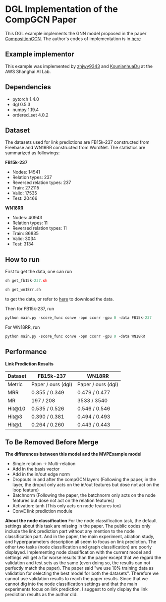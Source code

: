 # DGL Implementation of the CompGCN Paper

This DGL example implements the GNN model proposed in the paper [CompositionGCN](https://arxiv.org/abs/1911.03082). 
The author's codes of implementation is in [here](https://github.com/malllabiisc/CompGCN)

Example implementor
----------------------
This example was implemented by [zhjwy9343](https://github.com/zhjwy9343) and [KounianhuaDu](https://github.com/KounianhuaDu) at the AWS Shanghai AI Lab.

Dependencies
----------------------
- pytorch 1.4.0
- dgl 0.5.3
- numpy 1.19.4
- ordered_set 4.0.2

Dataset
---------------------------------------
The datasets used for link predictions are FB15k-237 constructed from Freebase and WN18RR constructed from WordNet. The statistics are summarized as followings:

**FB15k-237** 

- Nodes: 14541
- Relation types: 237
- Reversed relation types: 237
- Train: 272115
- Valid: 17535
- Test: 20466

**WN18RR** 

- Nodes: 40943
- Relation types: 11
- Reversed relation types: 11
- Train: 86835
- Valid: 3034
- Test: 3134

How to run
--------------------------------
First to get the data, one can run 

```python
sh get_fb15k-237.sh
```
```python
sh get_wn18rr.sh
```

to get the data, or refer to [here](https://github.com/malllabiisc/CompGCN) to download the data.

Then for FB15k-237, run

```python
python main.py -score_func conve -opn ccorr -gpu 0 -data FB15k-237
```

For WN18RR, run

```python
python main.py -score_func conve -opn ccorr -gpu 0 -data WN18RR
```


Performance
-------------------------
**Link Prediction Results**

| Dataset |        FB15k-237         |          WN18RR          |
|---------| ------------------------ | ------------------------ |
|  Metric |    Paper   /  ours (dgl) |    Paper   /  ours (dgl) |
|   MRR   |    0.355   /    0.349    |    0.479   /    0.477    |
|   MR    |     197    /     208     |    3533    /     3540    |
| Hit@10  |    0.535   /   0.526     |    0.546   /    0.546    |
|  Hit@3  |    0.390   /    0.381    |    0.494   /    0.493    |
|  Hit@1  |    0.264   /    0.260    |    0.443   /    0.443    |

To Be Removed Before Merge
-------------------------
**The differences between this model and the MVPExample model**

- Single relation ->  Multi-relation
- Add in the basis vector
- Add in the in/out edge norm
- Dropouts in and after the compGCN layers (Following the paper, in the layer, the droput only acts on the in/out features but dose not act on the loop feature)
- Batchnorm (Following the paper, the batchnorm only acts on the node features but dose not act on the relation features)
- Activation: tanh (This only acts on node features too)
- ConvE link prediction module

**About the node classification**
For the node classification task, the default settings about this task are missing in the paper. The public codes only include the link prediction part without any mention to the node classification part. And in the paper, the main experiment, ablation study, and hyperparameters description all seem to focus on link prediction. The other two tasks (node classification and graph classification) are poorly displayed. Implementing node classification with the current model and settings will get a far worse results than the paper except that we regard the validation and test sets as the same (even doing so, the results can not perfectly match the paper). The paper said "we use 10% training data as validation for selecting the best model for both the datasets". Therefore we cannot use validation results to reach the paper results. Since that we cannot dig into the node classification settings and that the main experiments focus on link prediction, I suggest to only display the link prediction results as the author did.



